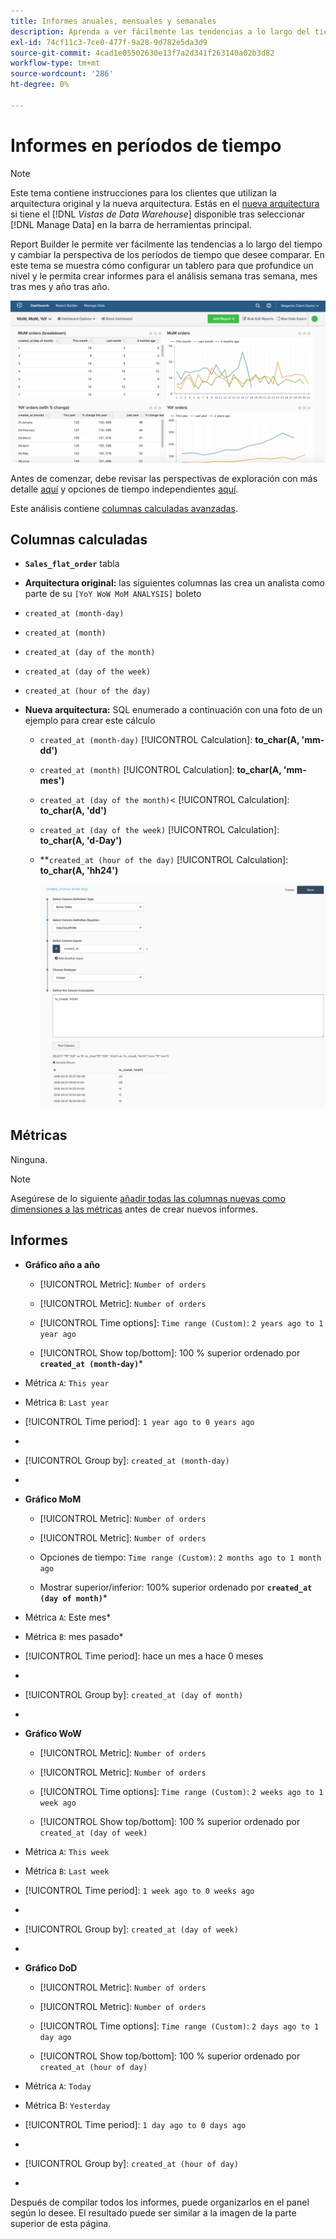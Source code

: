 ```yaml
---
title: Informes anuales, mensuales y semanales
description: Aprenda a ver fácilmente las tendencias a lo largo del tiempo y a cambiar la perspectiva de los períodos de tiempo que desee comparar.
exl-id: 74cf11c3-7ce0-477f-9a28-9d782e5da3d9
source-git-commit: 4cad1e05502630e13f7a2d341f263140a02b3d82
workflow-type: tm+mt
source-wordcount: '286'
ht-degree: 0%

---
```


# Informes en períodos de tiempo

>[!NOTE]
>
>Este tema contiene instrucciones para los clientes que utilizan la arquitectura original y la nueva arquitectura. Estás en el [nueva arquitectura](../../administrator/account-management/new-architecture.md) si tiene el [!DNL _Vistas de Data Warehouse_] disponible tras seleccionar [!DNL Manage Data] en la barra de herramientas principal.

Report Builder le permite ver fácilmente las tendencias a lo largo del tiempo y cambiar la perspectiva de los períodos de tiempo que desee comparar. En este tema se muestra cómo configurar un tablero para que profundice un nivel y le permita crear informes para el análisis semana tras semana, mes tras mes y año tras año.

![](../../assets/Wow__mom__yoy.png)

Antes de comenzar, debe revisar las perspectivas de exploración con más detalle [aquí](../../tutorials/using-visual-report-builder.md) y opciones de tiempo independientes [aquí](../../tutorials/time-options-visual-rpt-bldr.md).

Este análisis contiene [columnas calculadas avanzadas](../data-warehouse-mgr/adv-calc-columns.md).

## Columnas calculadas

* **`Sales_flat_order`** tabla
* **Arquitectura original:** las siguientes columnas las crea un analista como parte de su `[YoY WoW MoM ANALYSIS]` boleto
* `created_at (month-day)`
* `created_at (month)`
* `created_at (day of the month)`
* `created_at (day of the week)`
* `created_at (hour of the day)`

* **Nueva arquitectura:** SQL enumerado a continuación con una foto de un ejemplo para crear este cálculo
   * `created_at (month-day)` [!UICONTROL Calculation]: **to_char(A, &#39;mm-dd&#39;)**
   * `created_at (month)` [!UICONTROL Calculation]: **to_char(A, &#39;mm-mes&#39;)**
   * `created_at (day of the month)`&lt; [!UICONTROL Calculation]: **to_char(A, &#39;dd&#39;)**
   * `created_at (day of the week)` [!UICONTROL Calculation]: **to_char(A, &#39;d-Day&#39;)**
   * **`created_at (hour of the day)` [!UICONTROL Calculation]: **to_char(A, &#39;hh24&#39;)**

      ![](../../assets/new-arch-create-calc.png)

## Métricas

Ninguna.

>[!NOTE]
>
>Asegúrese de lo siguiente [añadir todas las columnas nuevas como dimensiones a las métricas](../data-warehouse-mgr/manage-data-dimensions-metrics.md) antes de crear nuevos informes.

## Informes

* **Gráfico año a año**
   * [!UICONTROL Metric]: `Number of orders`

   * [!UICONTROL Metric]: `Number of orders`
   * [!UICONTROL Time options]: `Time range (Custom)`: `2 years ago to 1 year ago`

   * [!UICONTROL Show top/bottom]: 100 % superior ordenado por **`created_at (month-day)`***

* Métrica `A`: `This year`
* Métrica `B`: `Last year`
* [!UICONTROL Time period]: `1 year ago to 0 years ago`
* 
   [!UICONTROL Interval]: `None`
* [!UICONTROL Group by]: `created_at (month-day)`
* 
   [!UICONTROL Chart Type]: `Line`

* **Gráfico MoM**
   * [!UICONTROL Metric]: `Number of orders`

   * [!UICONTROL Metric]: `Number of orders`
   * Opciones de tiempo: `Time range (Custom)`: `2 months ago to 1 month ago`

   * Mostrar superior/inferior: 100% superior ordenado por **`created_at (day of month)`***

* Métrica `A`: Este mes*
* Métrica `B`: mes pasado*
* [!UICONTROL Time period]: hace un mes a hace 0 meses
* 
   [!UICONTROL Interval]: None
* [!UICONTROL Group by]: `created_at (day of month)`
* 
   [!UICONTROL Chart Type]: Line

* **Gráfico WoW**
   * [!UICONTROL Metric]: `Number of orders`

   * [!UICONTROL Metric]: `Number of orders`
   * [!UICONTROL Time options]: `Time range (Custom)`: `2 weeks ago to 1 week ago`

   * [!UICONTROL Show top/bottom]: 100 % superior ordenado por `created_at (day of week)`

* Métrica `A`: `This week`
* Métrica `B`: `Last week`
* [!UICONTROL Time period]: `1 week ago to 0 weeks ago`
* 
   [!UICONTROL Interval]: `None`
* [!UICONTROL Group by]: `created_at (day of week)`
* 
   [!UICONTROL Chart Type]: `Line`

* **Gráfico DoD**
   * [!UICONTROL Metric]: `Number of orders`

   * [!UICONTROL Metric]: `Number of orders`
   * [!UICONTROL Time options]: `Time range (Custom)`: `2 days ago to 1 day ago`

   * [!UICONTROL Show top/bottom]: 100 % superior ordenado por `created_at (hour of day)`

* Métrica `A`: `Today`
* Métrica B: `Yesterday`
* [!UICONTROL Time period]: `1 day ago to 0 days ago`
* 
   [!UICONTROL Interval]: `None`
* [!UICONTROL Group by]: `created_at (hour of day)`
* 
   [!UICONTROL Chart Type]: `Line`

Después de compilar todos los informes, puede organizarlos en el panel según lo desee. El resultado puede ser similar a la imagen de la parte superior de esta página.
